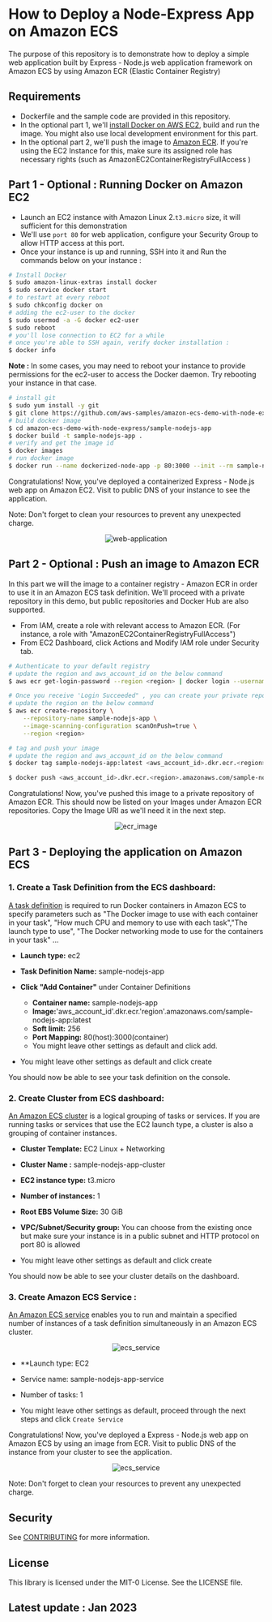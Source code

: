 
# How to Deploy a Node-Express App on Amazon ECS

The purpose of this repository is to demonstrate how to deploy a simple web application built by Express - Node.js web application framework on Amazon ECS by using Amazon ECR (Elastic Container Registry)

## Requirements

 - Dockerfile and the sample code are provided in this repository.
 - In the optional part 1, we'll [install Docker on AWS EC2](https://docs.aws.amazon.com/AmazonECS/latest/userguide/docker-basics.html#install_docker), build and run the image. You might also use local development environment for this part.
 - In the optional part 2, we'll push the image to [Amazon ECR](https://docs.aws.amazon.com/AmazonECR/latest/userguide/getting-started-cli.html#cli-authenticate-registry). If you're using the EC2 Instance for this, make sure its assigned role has necessary rights (such as AmazonEC2ContainerRegistryFullAccess )


## Part 1 - Optional : Running Docker on Amazon EC2

- Launch an EC2 instance with Amazon Linux 2.`t3.micro` size, it will sufficient for this demonstration
- We'll use `port 80` for web application, configure your Security Group to allow HTTP access at this port. 
- Once your instance is up and running, SSH into it and Run the commands below on your instance :

```bash
# Install Docker
$ sudo amazon-linux-extras install docker
$ sudo service docker start
# to restart at every reboot
$ sudo chkconfig docker on
# adding the ec2-user to the docker
$ sudo usermod -a -G docker ec2-user
$ sudo reboot
# you'll lose connection to EC2 for a while
# once you're able to SSH again, verify docker installation : 
$ docker info
```

**Note :** In some cases, you may need to reboot your instance to provide permissions for the ec2-user to access the Docker daemon. Try rebooting your instance in that case.

```bash
# install git
$ sudo yum install -y git
$ git clone https://github.com/aws-samples/amazon-ecs-demo-with-node-express
# build docker image
$ cd amazon-ecs-demo-with-node-express/sample-nodejs-app
$ docker build -t sample-nodejs-app .
# verify and get the image id
$ docker images
# run docker image
$ docker run --name dockerized-node-app -p 80:3000 --init --rm sample-nodejs-app

```

Congratulations! Now, you've deployed a containerized Express - Node.js web app on Amazon EC2. Visit to public DNS of your instance to see the application.

Note: Don't forget to clean your resources to prevent any unexpected charge. 

<p align="center">
    <img src="./diagram/public_ip.png" alt="web-application" />
<p>

## Part 2 - Optional : Push an image to Amazon ECR

In this part we will the image to a container registry - Amazon ECR in order to use it in an Amazon ECS task definition. We'll proceed with a private repository in this demo, but public repositories and Docker Hub are also supported.

- From IAM, create a role with relevant access to Amazon ECR. (For instance, a role with "AmazonEC2ContainerRegistryFullAccess") 
- From EC2 Dashboard, click Actions and Modify IAM role under Security tab. 

```bash
# Authenticate to your default registry
# update the region and aws_account_id on the below command
$ aws ecr get-login-password --region <region> | docker login --username AWS --password-stdin <aws_account_id>.dkr.ecr.<region>.amazonaws.com

# Once you receive 'Login Succeeded" , you can create your private repo on ECR
# update the region on the below command
$ aws ecr create-repository \
    --repository-name sample-nodejs-app \
    --image-scanning-configuration scanOnPush=true \
    --region <region>

# tag and push your image
# update the region and aws_account_id on the below command
$ docker tag sample-nodejs-app:latest <aws_account_id>.dkr.ecr.<region>.amazonaws.com/sample-nodejs-app:latest

$ docker push <aws_account_id>.dkr.ecr.<region>.amazonaws.com/sample-nodejs-app:latest

```

Congratulations! Now, you've pushed this image to a private repository of Amazon ECR. This should now be listed on your Images under Amazon ECR repositories. Copy the Image URI as we'll need it in the next step.

<p align="center">
    <img src="./diagram/ecr_private.png" alt="ecr_image" />
<p>

## Part 3 - Deploying the application on Amazon ECS

### 1. Create a Task Definition from the ECS dashboard:

[A task definition](https://docs.aws.amazon.com/AmazonECS/latest/developerguide/task_definitions.html) is required to run Docker containers in Amazon ECS to specify parameters such as "The Docker image to use with each container in your task", "How much CPU and memory to use with each task","The launch type to use", "The Docker networking mode to use for the containers in your task" ...

- **Launch type:** ec2
- **Task Definition Name:** sample-nodejs-app
- **Click "Add Container"** under Container Definitions
  - **Container name:** sample-nodejs-app
  - **Image:**'aws_account_id'.dkr.ecr.'region'.amazonaws.com/sample-nodejs-app:latest
  - **Soft limit:** 256
  - **Port Mapping:** 80(host):3000(container)
  - You might leave other settings as default and click add.

- You might leave other settings as default and click create

You should now be able to see your task definition on the console.

### 2. Create Cluster from ECS dashboard:

[An Amazon ECS cluster](https://docs.aws.amazon.com/AmazonECS/latest/developerguide/clusters.html) is a logical grouping of tasks or services. If you are running tasks or services that use the EC2 launch type, a cluster is also a grouping of container instances.

- **Cluster Template:** EC2 Linux + Networking

- **Cluster Name :** sample-nodejs-app-cluster

- **EC2 instance type:** t3.micro

- **Number of instances:** 1
- **Root EBS Volume Size:** 30 GiB
- **VPC/Subnet/Security group:** You can choose from the existing once but make sure your instance is in a public subnet and HTTP protocol on port 80 is allowed

- You might leave other settings as default and click create

You should now be able to see your cluster details on the dashboard.

### 3. Create Amazon ECS Service :

[An Amazon ECS service](https://docs.aws.amazon.com/AmazonECS/latest/developerguide/ecs_services.html) enables you to run and maintain a specified number of instances of a task definition simultaneously in an Amazon ECS cluster.

<p align="center">
    <img src="./diagram/create_service.png" alt="ecs_service" />
<p>

- **Launch type: EC2
- Service name: sample-nodejs-app-service
- Number of tasks: 1

- You might leave other settings as default, proceed through the next steps and click `Create Service`

Congratulations! Now, you've deployed a Express - Node.js web app on Amazon ECS by using an image from ECR. Visit to public DNS of the instance from your cluster to see the application.

<p align="center">
    <img src="./diagram/cluster_details.png" alt="ecs_service" />
<p>

Note: Don't forget to clean your resources to prevent any unexpected charge. 

## Security

See [CONTRIBUTING](CONTRIBUTING.md#security-issue-notifications) for more information.

## License

This library is licensed under the MIT-0 License. See the LICENSE file.

## Latest update : Jan 2023